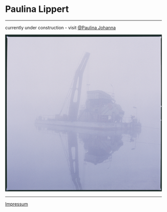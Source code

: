 # Paulina Lippert
----------------------

currently under construction - visit [@Paulina Johanna](https://www.instagram.com/paulinajohanna/)


<a href="nebel">
  <img src="images/galleries/nebel/NebelLuft_Portfolio_04.jpg">
</a>

---

[Impressum](impressum)
